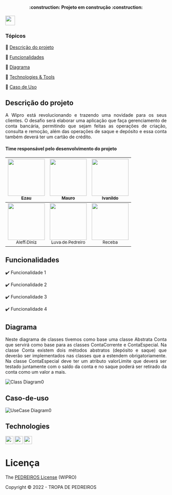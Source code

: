 <h4 align="center"> 
    :construction:  Projeto em construção  :construction:
</h4>



<span align="center">
<img src="https://raw.githubusercontent.com/iampavangandhi/iampavangandhi/master/gifs/Hi.gif" width="30px"> </h2>
</span>

### Tópicos 

:small_blue_diamond: [Descrição do projeto](#descrição-do-projeto)

:small_blue_diamond: [Funcionalidades](#funcionalidades)

:small_blue_diamond: [Diagrama](#diagrama)

:small_blue_diamond: [Technologies & Tools](#technologies)

:small_blue_diamond: [Caso de Uso](#caso-de-uso)



## Descrição do projeto 

<p align="justify">
A Wipro está revolucionando e trazendo uma novidade para os seus clientes. O desafio
será elaborar uma aplicação que faça gerenciamento de conta bancária, permitindo que
sejam feitas as operações de criação, consulta e remoção, além das operações de
saque e depósito e essa conta também deverá ter um cartão de crédito.

</p>


<h4>
Time responsável pelo desenvolvimento do projeto
</h4>




| [<img src="https://avatars.githubusercontent.com/u/60906775?v=4 " width=115 ><br><sub>Ezau</sub>](https://github.com/EzauMartins) | [<img src="https://avatars.githubusercontent.com/u/17453844?v=4" width=115><br><sub>Mauro</sub>](https://github.com/oliveiramauro) |  [<img src="https://avatars.githubusercontent.com/u/75269330?v=4" width=115><br><sub>Ivanildo</sub>](https://github.com/IvanRibeiro011) |
| :---: | :---: | :---:| 
[<img src="https://avatars.githubusercontent.com/u/42613597?v=4" width=115><br><sub>Aleff Diniz</sub>](https://github.com/AleffTrajano)|  [<img src="https://pbs.twimg.com/profile_images/1507228576256602128/C7D3Ltha_400x400.jpg" width=115><br><sub>Luva de Pedreiro</sub>](https://www.lance.com.br/fora-de-campo/receba-luva-de-pedreiro-se-torna-o-influenciador-de-futebol-com-mais-seguidores-do-instagram.html) |  [<img src="https://cf.shopee.com.br/file/b4e4ffcb1cedb4c3bfd284cc9332b990" width=115><br><sub>Receba</sub>](https://www.lance.com.br/fora-de-campo/receba-luva-de-pedreiro-se-torna-o-influenciador-de-futebol-com-mais-seguidores-do-instagram.html) |


## Funcionalidades

:heavy_check_mark: Funcionalidade 1  

:heavy_check_mark: Funcionalidade 2  

:heavy_check_mark: Funcionalidade 3  

:heavy_check_mark: Funcionalidade 4
    

## Diagrama
<p align="justify">
Neste diagrama de classes tivemos como base uma classe Abstrata Conta que servirá como base para as classes ContaCorrente e ContaEspecial. Na classe Conta existem dois métodos abstratos (depósito e saque) que deverão ser implementados nas classes que a estendem obrigatoriamente. Na classe ContaEspecial deve ter um atributo valorLimite que deverá ser testado juntamente com o saldo da conta e no saque poderá ser retirado da conta como um valor a mais.
</p>

![Class Diagram0](https://user-images.githubusercontent.com/75269330/163676279-1565163f-ad69-4855-acf7-d9790e6afd02.png)

## Caso-de-uso

![UseCase Diagram0](https://user-images.githubusercontent.com/75269330/163676272-68ee40f1-2b1c-4c3b-aa03-ea5656832063.png)


## Technologies

<p align="">
  
 <img src="https://img.shields.io/badge/-JAVA-CB3837?style=flat-square&logo=java&logoColor=white" height="25"/>
 <img src="https://img.shields.io/badge/-GitHub-181717?style=flat-square&logo=github" height="25"/>
 <img src="https://logosmarcas.net/wp-content/uploads/2021/03/Trello-Logo-2021-presente.jpg" height="25"/>
 </p>   
    
    
 # Licença 

The [PEDREIROS License]() (WIPRO)

Copyright :copyright: 2022 - TROPA DE PEDREIROS  


